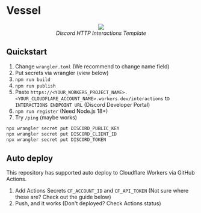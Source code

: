 # Vessel

<div align="center">
  <img src="https://i.imgur.com/WuhFlQI.png"><br>
  <i>Discord HTTP Interactions Template</i>
</div>

## Quickstart

1. Change `wrangler.toml` (We recommend to change name field)
2. Put secrets via wrangler (view below)
3. `npm run build`
4. `npm run publish`
5. Paste `https://<YOUR_WORKERS_PROJECT_NAME>.<YOUR_CLOUDFLARE_ACCOUNT_NAME>.workers.dev/interactions` to `INTERACTIONS ENDPOINT URL` (Discord Developer Portal)
6. `npm run register` (Need Node.js 18+)
7. Try `/ping` (maybe works)

```sh
npx wrangler secret put DISCORD_PUBLIC_KEY
npx wrangler secret put DISCORD_CLIENT_ID
npx wrangler secret put DISCORD_TOKEN
```

## Auto deploy

This repository has supported auto deploy to Cloudflare Workers via GitHub Actions.

1. Add Actions Secrets `CF_ACCOUNT_ID` and `CF_API_TOKEN` (Not sure where these are? Check out the guide below)
2. Push, and it works (Don't deployed? Check Actions status)